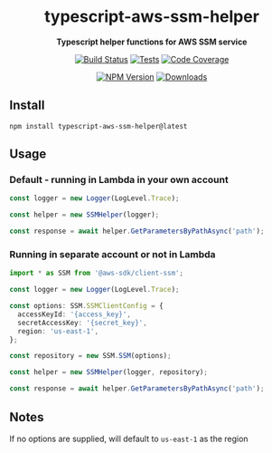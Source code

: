<h1 align="center">typescript-aws-ssm-helper</h1>

<div align="center">
    
<b>Typescript helper functions for AWS SSM service</b>
    
[![Build Status](https://dev.azure.com/kbrashears5/github/_apis/build/status/kbrashears5.typescript-aws-ssm-helper?branchName=master)](https://dev.azure.com/kbrashears5/github/_build/latest?definitionId=18&branchName=master)
[![Tests](https://img.shields.io/azure-devops/tests/kbrashears5/github/18)](https://img.shields.io/azure-devops/tests/kbrashears5/github/18)
[![Code Coverage](https://img.shields.io/azure-devops/coverage/kbrashears5/github/18)](https://img.shields.io/azure-devops/coverage/kbrashears5/github/18)

[![NPM Version](https://img.shields.io/npm/v/typescript-aws-ssm-helper)](https://img.shields.io/npm/v/typescript-aws-ssm-helper)
[![Downloads](https://img.shields.io/npm/dt/typescript-aws-ssm-helper)](https://img.shields.io/npm/dt/typescript-aws-ssm-helper)

</div>

## Install

```
npm install typescript-aws-ssm-helper@latest
```

## Usage

### Default - running in Lambda in your own account

```typescript
const logger = new Logger(LogLevel.Trace);

const helper = new SSMHelper(logger);

const response = await helper.GetParametersByPathAsync('path');
```

### Running in separate account or not in Lambda

```typescript
import * as SSM from '@aws-sdk/client-ssm';

const logger = new Logger(LogLevel.Trace);

const options: SSM.SSMClientConfig = {
  accessKeyId: '{access_key}',
  secretAccessKey: '{secret_key}',
  region: 'us-east-1',
};

const repository = new SSM.SSM(options);

const helper = new SSMHelper(logger, repository);

const response = await helper.GetParametersByPathAsync('path');
```

## Notes

If no options are supplied, will default to `us-east-1` as the region

